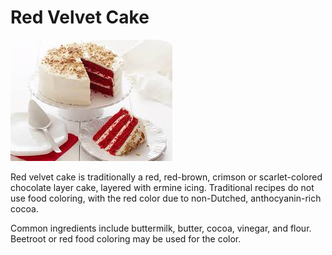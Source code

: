 # Red Velvet Cake

![Image of Red Velvet Cake](/download.jfif)

Red velvet cake is traditionally a red, red-brown, crimson or scarlet-colored chocolate layer cake, layered with ermine icing. Traditional recipes do not use food coloring, with the red color due to non-Dutched, anthocyanin-rich cocoa.

Common ingredients include buttermilk, butter, cocoa, vinegar, and flour. Beetroot or red food coloring may be used for the color.
